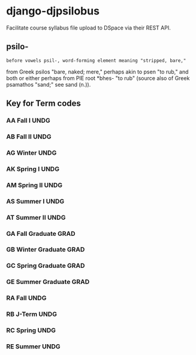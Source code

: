 # django-djpsilobus
Facilitate course syllabus file upload to DSpace via their REST API.

## psilo-
    before vowels psil-, word-forming element meaning "stripped, bare,"
from Greek psilos "bare, naked; mere," perhaps akin to psen "to rub,"
and both or either perhaps from PIE root *bhes- "to rub"
(source also of Greek psamathos "sand;" see sand (n.)).

## Key for Term codes

### AA  Fall I  UNDG
### AB  Fall II     UNDG
### AG  Winter  UNDG
### AK  Spring I    UNDG
### AM  Spring II   UNDG
### AS  Summer I    UNDG
### AT  Summer II   UNDG

### GA  Fall Graduate   GRAD
### GB  Winter Graduate     GRAD
### GC  Spring Graduate     GRAD
### GE  Summer Graduate     GRAD

### RA  Fall    UNDG
### RB  J-Term  UNDG
### RC  Spring  UNDG
### RE  Summer  UNDG
